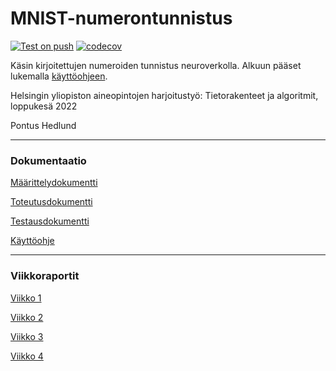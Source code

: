 # MNIST-numerontunnistus

[![Test on push](https://github.com/pontushed/tkt20010/actions/workflows/quality-check.yml/badge.svg)](https://github.com/pontushed/tkt20010/actions/workflows/quality-check.yml)
[![codecov](https://codecov.io/gh/pontushed/tkt20010/branch/main/graph/badge.svg?token=FWBDBVXSV3)](https://codecov.io/gh/pontushed/tkt20010)

Käsin kirjoitettujen numeroiden tunnistus neuroverkolla. Alkuun pääset lukemalla [käyttöohjeen](./docs/kayttoohje.md).

Helsingin yliopiston aineopintojen harjoitustyö: Tietorakenteet ja algoritmit, loppukesä 2022

Pontus Hedlund

---

### Dokumentaatio

[Määrittelydokumentti](./docs/maarittelydokumentti.md)

[Toteutusdokumentti](./docs/toteutusdokumentti.md)

[Testausdokumentti](./docs/testausdokumentti.md)

[Käyttöohje](./docs/kayttoohje.md)

---

### Viikkoraportit

[Viikko 1](./viikkoraportit/viikko1.md)

[Viikko 2](./viikkoraportit/viikko2.md)

[Viikko 3](./viikkoraportit/viikko3.md)

[Viikko 4](./viikkoraportit/viikko4.md)
